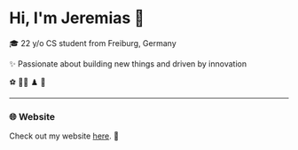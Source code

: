 # Hi, I'm Jeremias 👋

🎓 22 y/o CS student from Freiburg, Germany

✨ Passionate about building new things and driven by innovation

⚽ 🏌️‍♂️ ♟️ 🎸 

---

### 🌐 Website
Check out my website [here](https://jeremiasmatt.de/). 🚀

<!--
**Jere2k03/Jere2k03** is a ✨ _special_ ✨ repository because its `README.md` (this file) appears on your GitHub profile.

Here are some ideas to get you started:

- 🔭 I’m currently working on ...
- 🌱 I’m currently learning ...
- 👯 I’m looking to collaborate on ...
- 🤔 I’m looking for help with ...
- 💬 Ask me about ...
- 📫 How to reach me: ...
- 😄 Pronouns: ...
- ⚡ Fun fact: ...
-->
